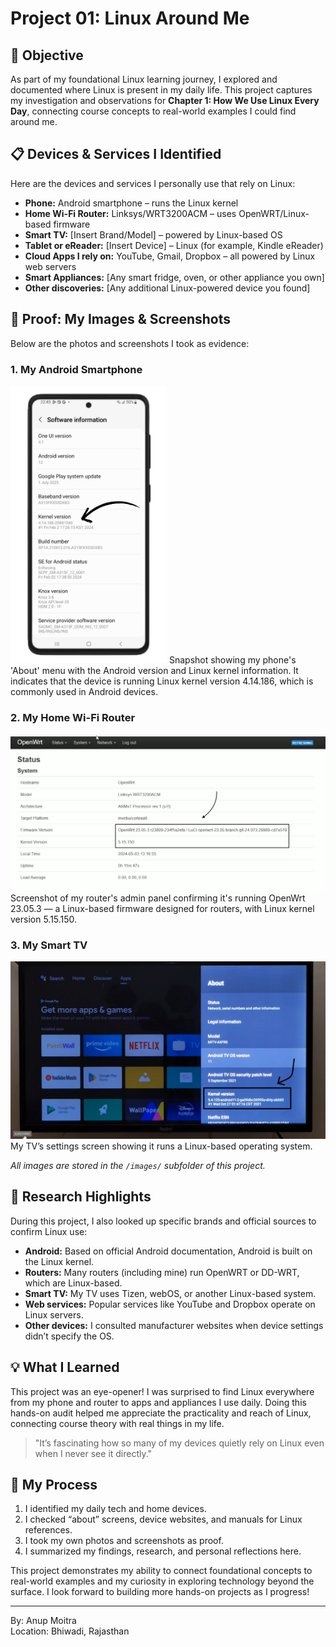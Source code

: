 # Project 01: Linux Around Me

## 📝 Objective

As part of my foundational Linux learning journey, I explored and documented where Linux is present in my daily life. This project captures my investigation and observations for **Chapter 1: How We Use Linux Every Day**, connecting course concepts to real-world examples I could find around me.

## 📋 Devices & Services I Identified

Here are the devices and services I personally use that rely on Linux:

- **Phone:** Android smartphone – runs the Linux kernel
- **Home Wi-Fi Router:** Linksys/WRT3200ACM – uses OpenWRT/Linux-based firmware
- **Smart TV:** [Insert Brand/Model] – powered by Linux-based OS
- **Tablet or eReader:** [Insert Device] – Linux (for example, Kindle eReader)
- **Cloud Apps I rely on:** YouTube, Gmail, Dropbox – all powered by Linux web servers
- **Smart Appliances:** [Any smart fridge, oven, or other appliance you own]
- **Other discoveries:** [Any additional Linux-powered device you found]

## 📸 Proof: My Images & Screenshots

Below are the photos and screenshots I took as evidence:

### 1. My Android Smartphone

<img src="images/myphone-about.png" alt="Android About Phone menu" width="250"/>  
Snapshot showing my phone's 'About' menu with the Android version and Linux kernel information. It indicates that the device is running Linux kernel version 4.14.186, which is commonly used in Android devices.

### 2. My Home Wi-Fi Router

![Router firmware information](images/router-info.jpg)  
Screenshot of my router's admin panel confirming it's running OpenWrt 23.05.3 — a Linux-based firmware designed for routers, with Linux kernel version 5.15.150.

### 3. My Smart TV

![Smart TV settings](images/smart-tv-settings.png)  
My TV’s settings screen showing it runs a Linux-based operating system.

*All images are stored in the `/images/` subfolder of this project.*

## 🔗 Research Highlights

During this project, I also looked up specific brands and official sources to confirm Linux use:

- **Android:** Based on official Android documentation, Android is built on the Linux kernel.
- **Routers:** Many routers (including mine) run OpenWRT or DD-WRT, which are Linux-based.
- **Smart TV:** My TV uses Tizen, webOS, or another Linux-based system.
- **Web services:** Popular services like YouTube and Dropbox operate on Linux servers.
- **Other devices:** I consulted manufacturer websites when device settings didn’t specify the OS.

## 💡 What I Learned

This project was an eye-opener! I was surprised to find Linux everywhere from my phone and router to apps and appliances I use daily. Doing this hands-on audit helped me appreciate the practicality and reach of Linux, connecting course theory with real things in my life.

> "It’s fascinating how so many of my devices quietly rely on Linux even when I never see it directly."

## 📁 My Process

1. I identified my daily tech and home devices.
2. I checked “about” screens, device websites, and manuals for Linux references.
3. I took my own photos and screenshots as proof.
4. I summarized my findings, research, and personal reflections here.

This project demonstrates my ability to connect foundational concepts to real-world examples and my curiosity in exploring technology beyond the surface. I look forward to building more hands-on projects as I progress!

---

By: Anup Moitra  
Location: Bhiwadi, Rajasthan
